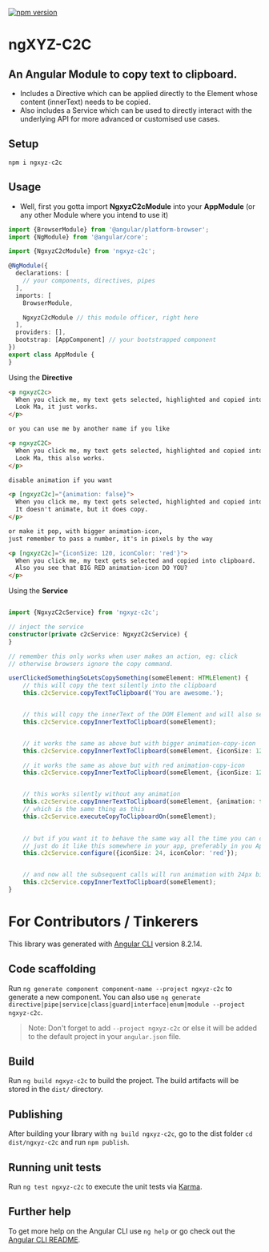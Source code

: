 [![npm version](https://badge.fury.io/js/ngxyz-c2c.svg)](https://www.npmjs.com/package/ngxyz-c2c)

# ngXYZ-C2C
## An Angular Module to copy text to clipboard.
- Includes a Directive which can be applied directly to the Element whose content (innerText) needs to be copied. 
- Also includes a Service which can be used to directly interact with the underlying API for more advanced or customised use cases.

## Setup
    npm i ngxyz-c2c

## Usage
- Well, first you gotta import **NgxyzC2cModule** into your **AppModule** (or any other Module where you intend to use it)
```typescript
import {BrowserModule} from '@angular/platform-browser';
import {NgModule} from '@angular/core';

import {NgxyzC2cModule} from 'ngxyz-c2c';

@NgModule({
  declarations: [
    // your components, directives, pipes
  ],
  imports: [
    BrowserModule,

    NgxyzC2cModule // this module officer, right here
  ],
  providers: [],
  bootstrap: [AppComponent] // your bootstrapped component
})
export class AppModule {
}
``` 
Using the **Directive**
```html
<p ngxyzC2c>
  When you click me, my text gets selected, highlighted and copied into clipboard.
  Look Ma, it just works.
</p>

or you can use me by another name if you like

<p ngxyzC2C>
  When you click me, my text gets selected, highlighted and copied into clipboard.
  Look Ma, this also works.
</p>

disable animation if you want

<p [ngxyzC2c]="{animation: false}">
  When you click me, my text gets selected, highlighted and copied into clipboard.
  It doesn't animate, but it does copy.
</p>

or make it pop, with bigger animation-icon,
just remember to pass a number, it's in pixels by the way

<p [ngxyzC2c]="{iconSize: 120, iconColor: 'red'}">
  When you click me, my text gets selected and copied into clipboard.
  Also you see that BIG RED animation-icon DO YOU?
</p>
```

Using the **Service**
```typescript

import {NgxyzC2cService} from 'ngxyz-c2c';

// inject the service
constructor(private c2cService: NgxyzC2cService) {
}

// remember this only works when user makes an action, eg: click
// otherwise browsers ignore the copy command.

userClickedSomethingSoLetsCopySomething(someElement: HTMLElement) {
    // this will copy the text silently into the clipboard
    this.c2cService.copyTextToClipboard('You are awesome.');


    // this will copy the innerText of the DOM Element and will also select/highlight it at the same time
    this.c2cService.copyInnerTextToClipboard(someElement);


    // it works the same as above but with bigger animation-copy-icon
    this.c2cService.copyInnerTextToClipboard(someElement, {iconSize: 120});

    // it works the same as above but with red animation-copy-icon
    this.c2cService.copyInnerTextToClipboard(someElement, {iconSize: 120, iconColor: 'red'});


    // this works silently without any animation
    this.c2cService.copyInnerTextToClipboard(someElement, {animation: false});
    // which is the same thing as this
    this.c2cService.executeCopyToClipboardOn(someElement);
    

    // but if you want it to behave the same way all the time you can configure it in one go
    // just do it like this somewhere in your app, preferably in you AppComponent
    this.c2cService.configure({iconSize: 24, iconColor: 'red'});


    // and now all the subsequent calls will run animation with 24px big red copy-icon
    this.c2cService.copyInnerTextToClipboard(someElement);
}
```

# For Contributors / Tinkerers
This library was generated with [Angular CLI](https://github.com/angular/angular-cli) version 8.2.14.

## Code scaffolding

Run `ng generate component component-name --project ngxyz-c2c` to generate a new component. You can also use `ng generate directive|pipe|service|class|guard|interface|enum|module --project ngxyz-c2c`.
> Note: Don't forget to add `--project ngxyz-c2c` or else it will be added to the default project in your `angular.json` file. 

## Build

Run `ng build ngxyz-c2c` to build the project. The build artifacts will be stored in the `dist/` directory.

## Publishing

After building your library with `ng build ngxyz-c2c`, go to the dist folder `cd dist/ngxyz-c2c` and run `npm publish`.

## Running unit tests

Run `ng test ngxyz-c2c` to execute the unit tests via [Karma](https://karma-runner.github.io).

## Further help

To get more help on the Angular CLI use `ng help` or go check out the [Angular CLI README](https://github.com/angular/angular-cli/blob/master/README.md).
